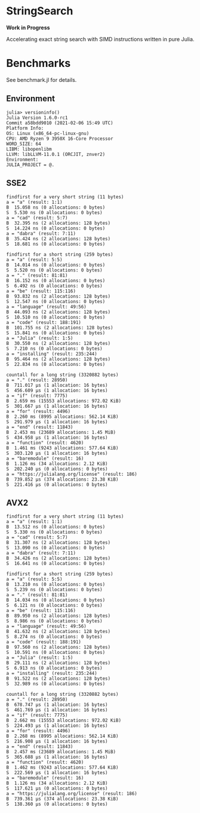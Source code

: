 # StringSearch

**Work in Progress**

Accelerating exact string search with SIMD instructions written in pure Julia.

# Benchmarks

See benchmark.jl for details.
## Environment

    julia> versioninfo()
    Julia Version 1.6.0-rc1
    Commit a58bdd9010 (2021-02-06 15:49 UTC)
    Platform Info:
    OS: Linux (x86_64-pc-linux-gnu)
    CPU: AMD Ryzen 9 3950X 16-Core Processor
    WORD_SIZE: 64
    LIBM: libopenlibm
    LLVM: libLLVM-11.0.1 (ORCJIT, znver2)
    Environment:
    JULIA_PROJECT = @.

## SSE2

    findfirst for a very short string (11 bytes)
    a = "a" (result: 1:1)
    B  15.058 ns (0 allocations: 0 bytes)
    S  5.530 ns (0 allocations: 0 bytes)
    a = "cad" (result: 5:7)
    B  32.395 ns (2 allocations: 128 bytes)
    S  14.224 ns (0 allocations: 0 bytes)
    a = "dabra" (result: 7:11)
    B  35.424 ns (2 allocations: 128 bytes)
    S  18.681 ns (0 allocations: 0 bytes)

    findfirst for a short string (259 bytes)
    a = "a" (result: 5:5)
    B  14.014 ns (0 allocations: 0 bytes)
    S  5.520 ns (0 allocations: 0 bytes)
    a = "." (result: 81:81)
    B  16.152 ns (0 allocations: 0 bytes)
    S  6.492 ns (0 allocations: 0 bytes)
    a = "be" (result: 115:116)
    B  93.832 ns (2 allocations: 128 bytes)
    S  12.547 ns (0 allocations: 0 bytes)
    a = "language" (result: 49:56)
    B  44.093 ns (2 allocations: 128 bytes)
    S  10.510 ns (0 allocations: 0 bytes)
    a = "code" (result: 188:191)
    B  101.755 ns (2 allocations: 128 bytes)
    S  15.841 ns (0 allocations: 0 bytes)
    a = "Julia" (result: 1:5)
    B  30.550 ns (2 allocations: 128 bytes)
    S  7.210 ns (0 allocations: 0 bytes)
    a = "installing" (result: 235:244)
    B  95.464 ns (2 allocations: 128 bytes)
    S  22.834 ns (0 allocations: 0 bytes)

    countall for a long string (3320882 bytes)
    a = "." (result: 28950)
    B  711.017 μs (1 allocation: 16 bytes)
    S  456.609 μs (1 allocation: 16 bytes)
    a = "if" (result: 7775)
    B  2.659 ms (15553 allocations: 972.02 KiB)
    S  301.667 μs (1 allocation: 16 bytes)
    a = "for" (result: 4496)
    B  2.260 ms (8995 allocations: 562.14 KiB)
    S  291.979 μs (1 allocation: 16 bytes)
    a = "end" (result: 11843)
    B  2.453 ms (23689 allocations: 1.45 MiB)
    S  434.958 μs (1 allocation: 16 bytes)
    a = "function" (result: 4620)
    B  1.461 ms (9243 allocations: 577.64 KiB)
    S  303.120 μs (1 allocation: 16 bytes)
    a = "baremodule" (result: 16)
    B  1.126 ms (34 allocations: 2.12 KiB)
    S  202.240 μs (0 allocations: 0 bytes)
    a = "https://julialang.org/license" (result: 186)
    B  739.852 μs (374 allocations: 23.38 KiB)
    S  221.416 μs (0 allocations: 0 bytes)

## AVX2

    findfirst for a very short string (11 bytes)
    a = "a" (result: 1:1)
    B  13.512 ns (0 allocations: 0 bytes)
    S  5.330 ns (0 allocations: 0 bytes)
    a = "cad" (result: 5:7)
    B  31.307 ns (2 allocations: 128 bytes)
    S  13.090 ns (0 allocations: 0 bytes)
    a = "dabra" (result: 7:11)
    B  34.426 ns (2 allocations: 128 bytes)
    S  16.641 ns (0 allocations: 0 bytes)

    findfirst for a short string (259 bytes)
    a = "a" (result: 5:5)
    B  13.210 ns (0 allocations: 0 bytes)
    S  5.239 ns (0 allocations: 0 bytes)
    a = "." (result: 81:81)
    B  14.034 ns (0 allocations: 0 bytes)
    S  6.121 ns (0 allocations: 0 bytes)
    a = "be" (result: 115:116)
    B  89.950 ns (2 allocations: 128 bytes)
    S  8.986 ns (0 allocations: 0 bytes)
    a = "language" (result: 49:56)
    B  41.632 ns (2 allocations: 128 bytes)
    S  8.274 ns (0 allocations: 0 bytes)
    a = "code" (result: 188:191)
    B  97.560 ns (2 allocations: 128 bytes)
    S  10.591 ns (0 allocations: 0 bytes)
    a = "Julia" (result: 1:5)
    B  29.111 ns (2 allocations: 128 bytes)
    S  6.913 ns (0 allocations: 0 bytes)
    a = "installing" (result: 235:244)
    B  91.522 ns (2 allocations: 128 bytes)
    S  32.989 ns (0 allocations: 0 bytes)

    countall for a long string (3320882 bytes)
    a = "." (result: 28950)
    B  678.747 μs (1 allocation: 16 bytes)
    S  461.769 μs (1 allocation: 16 bytes)
    a = "if" (result: 7775)
    B  2.662 ms (15553 allocations: 972.02 KiB)
    S  224.493 μs (1 allocation: 16 bytes)
    a = "for" (result: 4496)
    B  2.268 ms (8995 allocations: 562.14 KiB)
    S  216.908 μs (1 allocation: 16 bytes)
    a = "end" (result: 11843)
    B  2.457 ms (23689 allocations: 1.45 MiB)
    S  365.688 μs (1 allocation: 16 bytes)
    a = "function" (result: 4620)
    B  1.462 ms (9243 allocations: 577.64 KiB)
    S  222.569 μs (1 allocation: 16 bytes)
    a = "baremodule" (result: 16)
    B  1.126 ms (34 allocations: 2.12 KiB)
    S  117.621 μs (0 allocations: 0 bytes)
    a = "https://julialang.org/license" (result: 186)
    B  739.361 μs (374 allocations: 23.38 KiB)
    S  138.360 μs (0 allocations: 0 bytes)
